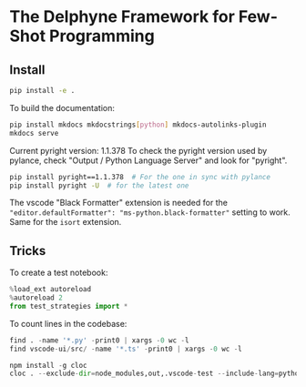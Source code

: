 # The Delphyne Framework for Few-Shot Programming

## Install

```sh
pip install -e .
```

To build the documentation:

```sh
pip install mkdocs mkdocstrings[python] mkdocs-autolinks-plugin
mkdocs serve
```

Current pyright version: 1.1.378
To check the pyright version used by pylance, check "Output / Python Language Server" and look for "pyright".

```sh
pip install pyright==1.1.378  # For the one in sync with pylance
pip install pyright -U  # for the latest one
```

The vscode "Black Formatter" extension is needed for the `"editor.defaultFormatter": "ms-python.black-formatter"` setting to work. Same for the `isort` extension.

## Tricks

To create a test notebook:

```py
%load_ext autoreload
%autoreload 2
from test_strategies import *
```

To count lines in the codebase:

```py
find . -name '*.py' -print0 | xargs -0 wc -l
find vscode-ui/src/ -name '*.ts' -print0 | xargs -0 wc -l

npm install -g cloc
cloc . --exclude-dir=node_modules,out,.vscode-test --include-lang=python,typescript
```